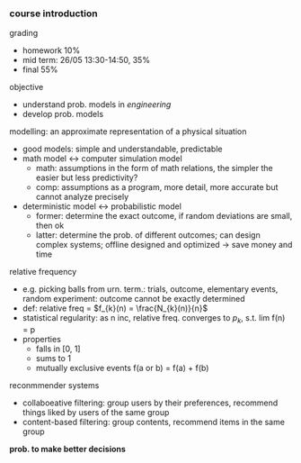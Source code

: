 ### course introduction

grading
- homework 10%
- mid term: 26/05 13:30-14:50, 35%
- final 55%

objective
- understand prob. models in *engineering*
- develop prob. models

modelling: an approximate representation of a physical situation
- good models: simple and understandable, predictable
- math model <-> computer simulation model
    - math: assumptions in the form of math relations, the simpler the easier but less predictivity?
    - comp: assumptions as a program, more detail, more accurate but cannot analyze precisely
- deterministic model <-> probabilistic model
    - former: determine the exact outcome, if random deviations are small, then ok
    - latter: determine the prob. of different outcomes; can design complex systems; offline designed and optimized -> save money and time

relative frequency
- e.g. picking balls from urn. term.: trials, outcome, elementary events, random experiment: outcome cannot be exactly determined
- def: relative freq = $f_{k}(n) = \frac{N_{k}(n)}{n}$
- statistical regularity: as n inc, relative freq. converges to $p_k$, s.t. lim f(n) = p
- properties
    - falls in [0, 1]
    - sums to 1
    - mutually exclusive events f(a or b) = f(a) + f(b)

reconmmender systems
- collaboeative filtering: group users by their preferences, recommend things liked by users of the same group
- content-based filtering: group contents, recommend items in the same group

**prob. to make better decisions**
